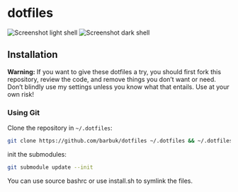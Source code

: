 # dotfiles


![Screenshot light shell](http://imgur.com/kKpNkPx.png) 
![Screenshot dark shell](http://imgur.com/Jw7QkWI.png)

## Installation

**Warning:** If you want to give these dotfiles a try, you should first fork this repository, review the code, and remove things you don’t want or need. Don’t blindly use my settings unless you know what that entails. Use at your own risk!

### Using Git

Clone the repository in `~/.dotfiles`:

```bash
git clone https://github.com/barbuk/dotfiles ~/.dotfiles && ~/.dotfiles
```
init the submodules: 

```bash
git submodule update --init
```

You can use source bashrc or use install.sh to symlink the files.
